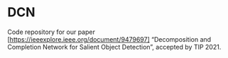 # DCN
Code repository for our paper [https://ieeexplore.ieee.org/document/9479697] “Decomposition and Completion Network for Salient Object Detection”, accepted by TIP 2021.
